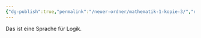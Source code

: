 ```yaml
---
{"dg-publish":true,"permalink":"/neuer-ordner/mathematik-1-kopie-3/","noteIcon":""}
---
```


Das ist eine Sprache für Logik.